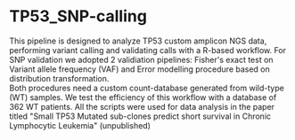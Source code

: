# TP53_SNP-calling
This pipeline is designed to analyze TP53 custom amplicon NGS data,
performing variant calling and validating calls with a R-based workflow.
For SNP validation we adopted 2 validiation pipelines: Fisher's exact test on Variant allele frequency (VAF) and Error modelling procedure based on distribution transformation.  
Both procedures need a custom count-database generated from wild-type (WT) samples. We test the efficiency of this workflow with a database of 362 WT patients.
All the scripts were used for data analysis in the paper titled "Small TP53 Mutated sub-clones predict short survival in Chronic Lymphocytic Leukemia" (unpublished)
